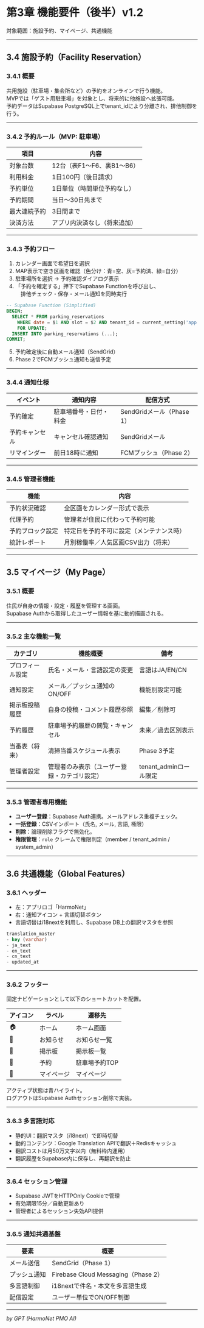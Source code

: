 # 第3章 機能要件（後半）v1.2  
対象範囲：施設予約、マイページ、共通機能  

---

## 3.4 施設予約（Facility Reservation）

### 3.4.1 概要
共用施設（駐車場・集会所など）の予約をオンラインで行う機能。  
MVPでは「ゲスト用駐車場」を対象とし、将来的に他施設へ拡張可能。  
予約データはSupabase PostgreSQL上でtenant_idにより分離され、排他制御を行う。

---

### 3.4.2 予約ルール（MVP: 駐車場）

| 項目 | 内容 |
|------|------|
| 対象台数 | 12台（表F1〜F6、裏B1〜B6） |
| 利用料金 | 1日100円（後日請求） |
| 予約単位 | 1日単位（時間単位予約なし） |
| 予約期間 | 当日〜30日先まで |
| 最大連続予約 | 3日間まで |
| 決済方法 | アプリ内決済なし（将来追加） |

---

### 3.4.3 予約フロー

1. カレンダー画面で希望日を選択  
2. MAP表示で空き区画を確認（色分け：青=空、灰=予約済、緑=自分）  
3. 駐車場所を選択 → 予約確認ダイアログ表示  
4. 「予約を確定する」押下でSupabase Functionを呼び出し、  
　排他チェック・保存・メール通知を同時実行  

```sql
-- Supabase Function (Simplified)
BEGIN;
  SELECT * FROM parking_reservations
    WHERE date = $1 AND slot = $2 AND tenant_id = current_setting('app.tenant_id')
    FOR UPDATE;
  INSERT INTO parking_reservations (...);
COMMIT;
```

5. 予約確定後に自動メール通知（SendGrid）  
6. Phase 2でFCMプッシュ通知も送信予定  

---

### 3.4.4 通知仕様
| イベント | 通知内容 | 配信方式 |
|-----------|------------|------------|
| 予約確定 | 駐車場番号・日付・料金 | SendGridメール（Phase 1） |
| 予約キャンセル | キャンセル確認通知 | SendGridメール |
| リマインダー | 前日18時に通知 | FCMプッシュ（Phase 2） |

---

### 3.4.5 管理者機能
| 機能 | 内容 |
|------|------|
| 予約状況確認 | 全区画をカレンダー形式で表示 |
| 代理予約 | 管理者が住民に代わって予約可能 |
| 予約ブロック設定 | 特定日を予約不可に設定（メンテナンス時） |
| 統計レポート | 月別稼働率／人気区画CSV出力（将来） |

---

## 3.5 マイページ（My Page）

### 3.5.1 概要
住民が自身の情報・設定・履歴を管理する画面。  
Supabase Authから取得したユーザー情報を基に動的描画される。

---

### 3.5.2 主な機能一覧
| カテゴリ | 機能概要 | 備考 |
|-----------|------------|------|
| プロフィール設定 | 氏名・メール・言語設定の変更 | 言語はJA/EN/CN |
| 通知設定 | メール／プッシュ通知のON/OFF | 機能別設定可能 |
| 掲示板投稿履歴 | 自身の投稿・コメント履歴参照 | 編集／削除可 |
| 予約履歴 | 駐車場予約履歴の閲覧・キャンセル | 未来／過去区別表示 |
| 当番表（将来） | 清掃当番スケジュール表示 | Phase 3予定 |
| 管理者設定 | 管理者のみ表示（ユーザー登録・カテゴリ設定） | tenant_adminロール限定 |

---

### 3.5.3 管理者専用機能
- **ユーザー登録**：Supabase Auth連携。メールアドレス重複チェック。  
- **一括登録**：CSVインポート（氏名, メール, 言語, 権限）  
- **削除**：論理削除フラグで無効化。  
- **権限管理**：`role` クレームで権限判定（member / tenant_admin / system_admin）  

---

## 3.6 共通機能（Global Features）

### 3.6.1 ヘッダー
- 左：アプリロゴ「HarmoNet」  
- 右：通知アイコン + 言語切替ボタン  
- 言語切替はi18nextを利用し、Supabase DB上の翻訳マスタを参照  

```sql
translation_master
- key (varchar)
- ja_text
- en_text
- cn_text
- updated_at
```

---

### 3.6.2 フッター
固定ナビゲーションとして以下のショートカットを配置。  

| アイコン | ラベル | 遷移先 |
|----------|---------|--------|
| 🏠 | ホーム | ホーム画面 |
| 🔔 | お知らせ | お知らせ一覧 |
| 💬 | 掲示板 | 掲示板一覧 |
| 📅 | 予約 | 駐車場予約TOP |
| 👤 | マイページ | マイページ |

アクティブ状態は青ハイライト。  
ログアウトはSupabase Authセッション削除で実装。

---

### 3.6.3 多言語対応
- 静的UI：翻訳マスタ（i18next）で即時切替  
- 動的コンテンツ：Google Translation APIで翻訳＋Redisキャッシュ  
- 翻訳コストは月50万文字以内（無料枠内運用）  
- 翻訳履歴をSupabase内に保存し、再翻訳を防止  

---

### 3.6.4 セッション管理
- Supabase JWTをHTTPOnly Cookieで管理  
- 有効期限15分／自動更新あり  
- 管理者によるセッション失効API提供  

---

### 3.6.5 通知共通基盤
| 要素 | 概要 |
|------|------|
| メール送信 | SendGrid（Phase 1） |
| プッシュ通知 | Firebase Cloud Messaging（Phase 2） |
| 多言語制御 | i18nextで件名・本文を多言語生成 |
| 配信設定 | ユーザー単位でON/OFF制御 |

---

*by GPT (HarmoNet PMO AI)*
